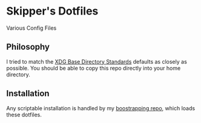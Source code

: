 # Skipper's Dotfiles

Various Config Files

## Philosophy

I tried to match the [XDG Base Directory Standards](https://wiki.archlinux.org/index.php/XDG_Base_Directory) defaults as closely as possible. You should be able to copy this repo directly into your home directory.

## Installation

Any scriptable installation is handled by my [boostrapping repo](https://github.com/onesmallskipforman/bootstrap), which loads these dotfiles.
